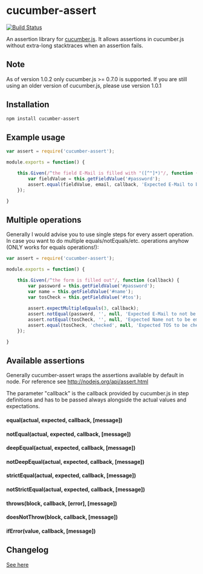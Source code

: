 cucumber-assert
===============
[![Build Status](https://travis-ci.org/djungowski/cucumber-assert.svg?branch=master)](https://travis-ci.org/djungowski/cucumber-assert)

An assertion library for [cucumber.js](https://github.com/cucumber/cucumber-js). It allows assertions in cucumber.js without extra-long stacktraces when an assertion fails.

## Note
As of version 1.0.2 only cucumber.js >= 0.7.0 is supported. If you are still using an older version of cucumber.js, please use version 1.0.1

## Installation
```bash
npm install cucumber-assert
```

## Example usage
```javascript
var assert = require('cucumber-assert');

module.exports = function() {

	this.Given(/^the field E-Mail is filled with "([^"]*)"/, function (email, callback) {
		var fieldValue = this.getFieldValue('#password');
		assert.equal(fieldValue, email, callback, 'Expected E-Mail to be ' + email);
	});

}
```

## Multiple operations
Generally I would advise you to use single steps for every assert operation. In case you want to do multiple equals/notEquals/etc. operations anyhow (ONLY works for equals operations!):
```javascript
var assert = require('cucumber-assert');

module.exports = function() {

	this.Given(/^the form is filled out"/, function (callback) {
		var password = this.getFieldValue('#password');
		var name = this.getFieldValue('#name');
		var tosCheck = this.getFieldValue('#tos');
		
		assert.expectMultipleEquals(3, callback);
		assert.notEqual(password, '', null, 'Expected E-Mail to not be empty');
		assert.notEqual(tosCheck, '', null, 'Expected Name not to be empty');
		assert.equal(tosCheck, 'checked', null, 'Expected TOS to be checked');
	});

}
```

## Available assertions
Generally cucumber-assert wraps the assertions available by default in node. For reference see http://nodejs.org/api/assert.html

The parameter "callback" is the callback provided by cucumber.js in step definitions and has to be passed always alongside the actual values and expectations.

#### equal(actual, expected, callback, [message])
#### notEqual(actual, expected, callback, [message])
#### deepEqual(actual, expected, callback, [message])
#### notDeepEqual(actual, expected, callback, [message])
#### strictEqual(actual, expected, callback, [message])
#### notStrictEqual(actual, expected, callback, [message])
#### throws(block, callback, [error], [message])
#### doesNotThrow(block, callback, [message])
#### ifError(value, callback, [message])

## Changelog
[See here](CHANGELOG.md)

